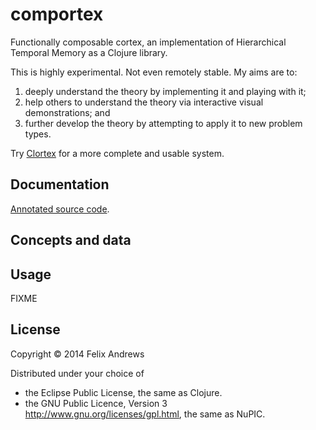 # comportex

Functionally composable cortex, an implementation of Hierarchical
Temporal Memory as a Clojure library.

This is highly experimental. Not even remotely stable. My aims are to:

1. deeply understand the theory by implementing it and playing with it;
2. help others to understand the theory via interactive visual demonstrations; and
3. further develop the theory by attempting to apply it to new problem types.

Try [Clortex](https://github.com/fergalbyrne/clortex) for a more
complete and usable system.


## Documentation

[Annotated source code](http://floybix.github.io/comportex/).


## Concepts and data





## Usage

FIXME


## License

Copyright © 2014 Felix Andrews

Distributed under your choice of
* the Eclipse Public License, the same as Clojure.
* the GNU Public Licence, Version 3 http://www.gnu.org/licenses/gpl.html, the same as NuPIC.
